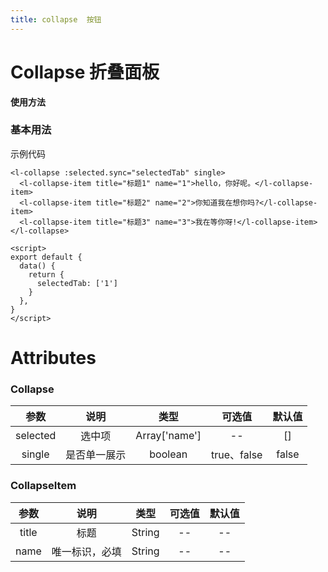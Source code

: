 ```yaml
---
title: collapse  按钮
---
```

# Collapse 折叠面板

**使用方法**

### 基本用法

<ClientOnly>
<CollaspeDemo></CollaspeDemo>
</ClientOnly>



 示例代码

```vue
<l-collapse :selected.sync="selectedTab" single>
  <l-collapse-item title="标题1" name="1">hello，你好呢。</l-collapse-item>
  <l-collapse-item title="标题2" name="2">你知道我在想你吗?</l-collapse-item>
  <l-collapse-item title="标题3" name="3">我在等你呀!</l-collapse-item>
</l-collapse>

<script>
export default {
  data() {
    return {
      selectedTab: ['1']
    }
  },
}
</script>
```

# Attributes

### Collapse 
|参数| 说明 |  类型  | 可选值 | 默认值 |
| :-------------: |:-------------:| :-----:|:-----:|:-----:|
|selected| 选中项 | Array['name'] |--|[]|
| single | 是否单一展示 |    boolean | true、false|false|

### CollapseItem
|参数| 说明 |  类型  | 可选值 | 默认值 |
| :-------------: |:-------------:| :-----:|:-----:|:-----:|
|title| 标题 | String |--|--|
| name | 唯一标识，必填 |    String |-- |--|